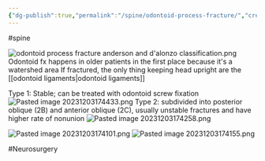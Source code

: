 ```yaml
---
{"dg-publish":true,"permalink":"/spine/odontoid-process-fracture/","created":"2023-12-03T17:40:10.503-08:00","updated":"2025-09-17T08:02:29.382-07:00"}
---
```


#spine 

![odontoid process fracture anderson and d'alonzo classification.png](/img/user/assets/odontoid%20process%20fracture%20anderson%20and%20d'alonzo%20classification.png)
Odontoid fx happens in older patients in the first place because it's a watershed area
If fractured, the only thing keeping head upright are the [[odontoid ligaments\|odontoid ligaments]]

Type 1: Stable; can be treated with odontoid screw fixation
![Pasted image 20231203174433.png](/img/user/assets/Pasted%20image%2020231203174433.png)
Type 2: subdivided into posterior oblique (2B) and anterior oblique (2C), usually unstable fractures and have higher rate of nonunion
![Pasted image 20231203174258.png](/img/user/assets/Pasted%20image%2020231203174258.png)

![Pasted image 20231203174101.png](/img/user/assets/Pasted%20image%2020231203174101.png)
![Pasted image 20231203174155.png](/img/user/assets/Pasted%20image%2020231203174155.png)

#Neurosurgery 